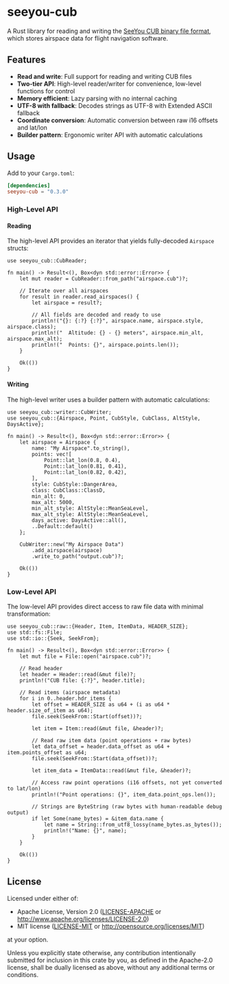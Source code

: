 # seeyou-cub

A Rust library for reading and writing the [SeeYou CUB binary file format](docs/CUB_file_format.md),
which stores airspace data for flight navigation software.

## Features

- **Read and write**: Full support for reading and writing CUB files
- **Two-tier API**: High-level reader/writer for convenience, low-level functions for control
- **Memory efficient**: Lazy parsing with no internal caching
- **UTF-8 with fallback**: Decodes strings as UTF-8 with Extended ASCII fallback
- **Coordinate conversion**: Automatic conversion between raw i16 offsets and lat/lon
- **Builder pattern**: Ergonomic writer API with automatic calculations

## Usage

Add to your `Cargo.toml`:

```toml
[dependencies]
seeyou-cub = "0.3.0"
```

### High-Level API

#### Reading

The high-level API provides an iterator that yields fully-decoded `Airspace` structs:

```rust,no_run
use seeyou_cub::CubReader;

fn main() -> Result<(), Box<dyn std::error::Error>> {
    let mut reader = CubReader::from_path("airspace.cub")?;

    // Iterate over all airspaces
    for result in reader.read_airspaces() {
        let airspace = result?;

        // All fields are decoded and ready to use
        println!("{}: {:?} {:?}", airspace.name, airspace.style, airspace.class);
        println!("  Altitude: {} - {} meters", airspace.min_alt, airspace.max_alt);
        println!("  Points: {}", airspace.points.len());
    }

    Ok(())
}
```

#### Writing

The high-level writer uses a builder pattern with automatic calculations:

```rust,no_run
use seeyou_cub::writer::CubWriter;
use seeyou_cub::{Airspace, Point, CubStyle, CubClass, AltStyle, DaysActive};

fn main() -> Result<(), Box<dyn std::error::Error>> {
    let airspace = Airspace {
        name: "My Airspace".to_string(),
        points: vec![
            Point::lat_lon(0.8, 0.4),
            Point::lat_lon(0.81, 0.41),
            Point::lat_lon(0.82, 0.42),
        ],
        style: CubStyle::DangerArea,
        class: CubClass::ClassD,
        min_alt: 0,
        max_alt: 5000,
        min_alt_style: AltStyle::MeanSeaLevel,
        max_alt_style: AltStyle::MeanSeaLevel,
        days_active: DaysActive::all(),
        ..Default::default()
    };

    CubWriter::new("My Airspace Data")
        .add_airspace(airspace)
        .write_to_path("output.cub")?;

    Ok(())
}
```

### Low-Level API

The low-level API provides direct access to raw file data with minimal transformation:

```rust,no_run
use seeyou_cub::raw::{Header, Item, ItemData, HEADER_SIZE};
use std::fs::File;
use std::io::{Seek, SeekFrom};

fn main() -> Result<(), Box<dyn std::error::Error>> {
    let mut file = File::open("airspace.cub")?;

    // Read header
    let header = Header::read(&mut file)?;
    println!("CUB file: {:?}", header.title);

    // Read items (airspace metadata)
    for i in 0..header.hdr_items {
        let offset = HEADER_SIZE as u64 + (i as u64 * header.size_of_item as u64);
        file.seek(SeekFrom::Start(offset))?;

        let item = Item::read(&mut file, &header)?;

        // Read raw item data (point operations + raw bytes)
        let data_offset = header.data_offset as u64 + item.points_offset as u64;
        file.seek(SeekFrom::Start(data_offset))?;

        let item_data = ItemData::read(&mut file, &header)?;

        // Access raw point operations (i16 offsets, not yet converted to lat/lon)
        println!("Point operations: {}", item_data.point_ops.len());

        // Strings are ByteString (raw bytes with human-readable debug output)
        if let Some(name_bytes) = &item_data.name {
            let name = String::from_utf8_lossy(name_bytes.as_bytes());
            println!("Name: {}", name);
        }
    }

    Ok(())
}
```

## License

Licensed under either of:

- Apache License, Version 2.0 ([LICENSE-APACHE](LICENSE-APACHE) or <http://www.apache.org/licenses/LICENSE-2.0>)
- MIT license ([LICENSE-MIT](LICENSE-MIT) or <http://opensource.org/licenses/MIT>)

at your option.

Unless you explicitly state otherwise, any contribution intentionally submitted
for inclusion in this crate by you, as defined in the Apache-2.0 license, shall
be dually licensed as above, without any additional terms or conditions.
